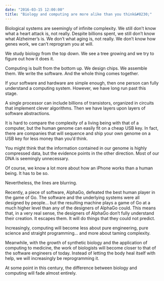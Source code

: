 ```yaml
---
date: "2016-03-15 12:00:00"
title: "Biology and computing are more alike than you think&#8230;"
---
```




Biological systems are seemingly of infinite complexity. We still don&rsquo;t know what a heart attack is, not really. Despite billions spent, we still don&rsquo;t know what Alzheimer&rsquo;s is. We don&rsquo;t what aging is, not really. We don&rsquo;t know how genes work, we can&rsquo;t reprogram you at will.

We study biology from the top down. We see a tree growing and we try to figure out how it does it.

Computing is built from the bottom up. We design chips. We assemble them. We write the software. And the whole thing comes together.

If your software and hardware are simple enough, then one person can fully understand a computing system. However, we have long run past this stage.

A single processor can include billions of transistors, organized in circuits that implement clever algorithms. Then we have layers upon layers of software abstractions.

It is hard to compare the complexity of a living being with that of a computer, but the human genome can easily fit on a cheap USB key. In fact, there are companies that will sequence and ship your own genome on a USB key for less money than you&rsquo;d think.

You might think that the information contained in our genome is highly compressed data, but the evidence points in the other direction. Most of our DNA is seemingly unnecessary.

Of course, we know a lot more about how an iPhone works than a human being. It has to be so.

Nevertheless, the lines are blurring.

Recently, a piece of software, AlphaGo, defeated the best human player in the game of Go. The software and the underlying systems were all designed by people&hellip; but the resulting machine plays a game of Go at a much higher level than any of the designers of AlphaGo could. This means that, in a very real sense, the designers of AlphaGo don&rsquo;t fully understand their creation. It escapes them. It will do things that they could not predict.

Increasingly, computing will become less about pure engineering, pure science and straight programming&hellip; and more about taming complexity.

Meanwhile, with the growth of synthetic biology and the application of computing to medicine, the work of biologists will become closer to that of the software engineers of today. Instead of letting the body heal itself with help, we will increasingly be reprogramming it.

At some point in this century, the difference between biology and computing will fade almost entirely.

